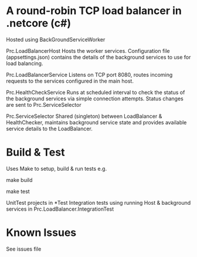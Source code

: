 # A round-robin TCP load balancer in .netcore (c#)

Hosted using BackGroundServiceWorker

Prc.LoadBalancerHost
  Hosts the worker services.
  Configuration file (appsettings.json) contains the details of the background services
  to use for load balancing.

Prc.LoadBalancerService
  Listens on TCP port 8080, routes incoming requests to the services configured in the main host.

Prc.HealthCheckService
  Runs at scheduled interval to check the status of the background services via simple
  connection attempts. Status changes are sent to Prc.ServiceSelector

Prc.ServiceSelector
  Shared (singleton) between LoadBalancer & HealthChecker, maintains background service state
  and provides available service details to the LoadBalancer.

# Build & Test

Uses Make to setup, build & run tests 
e.g.

make build

make test

UnitTest projects in *Test
Integration tests using running Host & background services in Prc.LoadBalancer.IntegrationTest

# Known Issues
  See issues file

